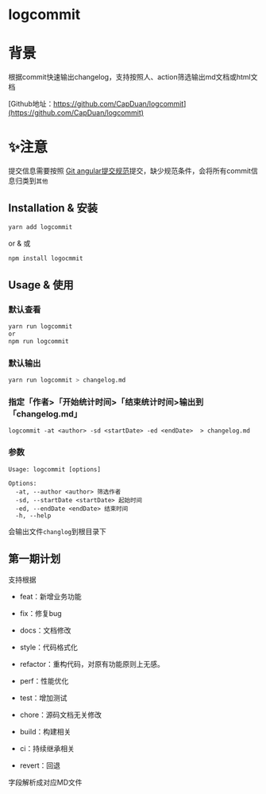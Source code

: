 # logcommit

# 背景
根据commit快速输出changelog，支持按照人、action筛选输出md文档或html文档

[Github地址：https://github.com/CapDuan/logcommit](https://github.com/CapDuan/logcommit) 
# ✨注意
提交信息需要按照 [Git angular提交规范](https://github.com/angular/angular/blob/22b96b9/CONTRIBUTING.md#-commit-message-guidelines)提交，缺少规范条件，会将所有commit信息归类到`其他`
## Installation & 安装

```bash
yarn add logcommit
```

or & 或

```bash
npm install logocmmit
```

## Usage & 使用

### 默认查看

```bash
yarn run logcommit 
or
npm run logcommit
```
### 默认输出

```bash
yarn run logcommit > changelog.md
```
### 指定「作者>「开始统计时间>「结束统计时间>输出到「changelog.md」
```shell
logcommit -at <author> -sd <startDate> -ed <endDate>  > changelog.md

```

### 参数

```shell
Usage: logcommit [options]

Options:
  -at, --author <author> 筛选作者
  -sd, --startDate <startDate> 起始时间
  -ed, --endDate <endDate> 结束时间
  -h, --help                    

```
会输出文件`changlog`到根目录下

## 第一期计划
支持根据
* feat：新增业务功能
* fix：修复bug
* docs：文档修改
* style：代码格式化
* refactor：重构代码，对原有功能原则上无感。
* perf：性能优化
* test：增加测试
* chore：源码文档无关修改

* build：构建相关
* ci：持续继承相关

* revert：回退

字段解析成对应MD文件